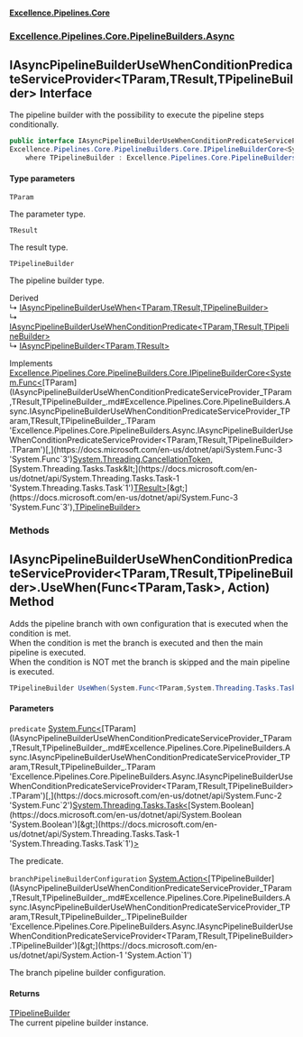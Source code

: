 #### [Excellence.Pipelines.Core](Excellence.Pipelines.md 'Excellence.Pipelines')
### [Excellence.Pipelines.Core.PipelineBuilders.Async](Excellence.Pipelines.md#Excellence.Pipelines.Core.PipelineBuilders.Async 'Excellence.Pipelines.Core.PipelineBuilders.Async')

## IAsyncPipelineBuilderUseWhenConditionPredicateServiceProvider<TParam,TResult,TPipelineBuilder> Interface

The pipeline builder with the possibility to execute the pipeline steps conditionally.

```csharp
public interface IAsyncPipelineBuilderUseWhenConditionPredicateServiceProvider<TParam,TResult,out TPipelineBuilder> :
Excellence.Pipelines.Core.PipelineBuilders.Core.IPipelineBuilderCore<System.Func<TParam, System.Threading.CancellationToken, System.Threading.Tasks.Task<TResult>>, TPipelineBuilder>
    where TPipelineBuilder : Excellence.Pipelines.Core.PipelineBuilders.Async.IAsyncPipelineBuilderUseWhenConditionPredicateServiceProvider<TParam, TResult, TPipelineBuilder>
```
#### Type parameters

<a name='Excellence.Pipelines.Core.PipelineBuilders.Async.IAsyncPipelineBuilderUseWhenConditionPredicateServiceProvider_TParam,TResult,TPipelineBuilder_.TParam'></a>

`TParam`

The parameter type.

<a name='Excellence.Pipelines.Core.PipelineBuilders.Async.IAsyncPipelineBuilderUseWhenConditionPredicateServiceProvider_TParam,TResult,TPipelineBuilder_.TResult'></a>

`TResult`

The result type.

<a name='Excellence.Pipelines.Core.PipelineBuilders.Async.IAsyncPipelineBuilderUseWhenConditionPredicateServiceProvider_TParam,TResult,TPipelineBuilder_.TPipelineBuilder'></a>

`TPipelineBuilder`

The pipeline builder type.

Derived  
&#8627; [IAsyncPipelineBuilderUseWhen&lt;TParam,TResult,TPipelineBuilder&gt;](IAsyncPipelineBuilderUseWhen_TParam,TResult,TPipelineBuilder_.md 'Excellence.Pipelines.Core.PipelineBuilders.Async.IAsyncPipelineBuilderUseWhen<TParam,TResult,TPipelineBuilder>')  
&#8627; [IAsyncPipelineBuilderUseWhenConditionPredicate&lt;TParam,TResult,TPipelineBuilder&gt;](IAsyncPipelineBuilderUseWhenConditionPredicate_TParam,TResult,TPipelineBuilder_.md 'Excellence.Pipelines.Core.PipelineBuilders.Async.IAsyncPipelineBuilderUseWhenConditionPredicate<TParam,TResult,TPipelineBuilder>')  
&#8627; [IAsyncPipelineBuilder&lt;TParam,TResult&gt;](IAsyncPipelineBuilder_TParam,TResult_.md 'Excellence.Pipelines.Core.PipelineBuilders.IAsyncPipelineBuilder<TParam,TResult>')

Implements [Excellence.Pipelines.Core.PipelineBuilders.Core.IPipelineBuilderCore&lt;](IPipelineBuilderCore_TPipelineDelegate,TPipelineBuilder_.md 'Excellence.Pipelines.Core.PipelineBuilders.Core.IPipelineBuilderCore<TPipelineDelegate,TPipelineBuilder>')[System.Func&lt;](https://docs.microsoft.com/en-us/dotnet/api/System.Func-3 'System.Func`3')[TParam](IAsyncPipelineBuilderUseWhenConditionPredicateServiceProvider_TParam,TResult,TPipelineBuilder_.md#Excellence.Pipelines.Core.PipelineBuilders.Async.IAsyncPipelineBuilderUseWhenConditionPredicateServiceProvider_TParam,TResult,TPipelineBuilder_.TParam 'Excellence.Pipelines.Core.PipelineBuilders.Async.IAsyncPipelineBuilderUseWhenConditionPredicateServiceProvider<TParam,TResult,TPipelineBuilder>.TParam')[,](https://docs.microsoft.com/en-us/dotnet/api/System.Func-3 'System.Func`3')[System.Threading.CancellationToken](https://docs.microsoft.com/en-us/dotnet/api/System.Threading.CancellationToken 'System.Threading.CancellationToken')[,](https://docs.microsoft.com/en-us/dotnet/api/System.Func-3 'System.Func`3')[System.Threading.Tasks.Task&lt;](https://docs.microsoft.com/en-us/dotnet/api/System.Threading.Tasks.Task-1 'System.Threading.Tasks.Task`1')[TResult](IAsyncPipelineBuilderUseWhenConditionPredicateServiceProvider_TParam,TResult,TPipelineBuilder_.md#Excellence.Pipelines.Core.PipelineBuilders.Async.IAsyncPipelineBuilderUseWhenConditionPredicateServiceProvider_TParam,TResult,TPipelineBuilder_.TResult 'Excellence.Pipelines.Core.PipelineBuilders.Async.IAsyncPipelineBuilderUseWhenConditionPredicateServiceProvider<TParam,TResult,TPipelineBuilder>.TResult')[&gt;](https://docs.microsoft.com/en-us/dotnet/api/System.Threading.Tasks.Task-1 'System.Threading.Tasks.Task`1')[&gt;](https://docs.microsoft.com/en-us/dotnet/api/System.Func-3 'System.Func`3')[,](IPipelineBuilderCore_TPipelineDelegate,TPipelineBuilder_.md 'Excellence.Pipelines.Core.PipelineBuilders.Core.IPipelineBuilderCore<TPipelineDelegate,TPipelineBuilder>')[TPipelineBuilder](IAsyncPipelineBuilderUseWhenConditionPredicateServiceProvider_TParam,TResult,TPipelineBuilder_.md#Excellence.Pipelines.Core.PipelineBuilders.Async.IAsyncPipelineBuilderUseWhenConditionPredicateServiceProvider_TParam,TResult,TPipelineBuilder_.TPipelineBuilder 'Excellence.Pipelines.Core.PipelineBuilders.Async.IAsyncPipelineBuilderUseWhenConditionPredicateServiceProvider<TParam,TResult,TPipelineBuilder>.TPipelineBuilder')[&gt;](IPipelineBuilderCore_TPipelineDelegate,TPipelineBuilder_.md 'Excellence.Pipelines.Core.PipelineBuilders.Core.IPipelineBuilderCore<TPipelineDelegate,TPipelineBuilder>')
### Methods

<a name='Excellence.Pipelines.Core.PipelineBuilders.Async.IAsyncPipelineBuilderUseWhenConditionPredicateServiceProvider_TParam,TResult,TPipelineBuilder_.UseWhen(System.Func_TParam,System.Threading.Tasks.Task_bool__,System.Action_TPipelineBuilder_)'></a>

## IAsyncPipelineBuilderUseWhenConditionPredicateServiceProvider<TParam,TResult,TPipelineBuilder>.UseWhen(Func<TParam,Task<bool>>, Action<TPipelineBuilder>) Method

Adds the pipeline branch with own configuration that is executed when the condition is met.  
When the condition is met the branch is executed and then the main pipeline is executed.  
When the condition is NOT met the branch is skipped and the main pipeline is executed.

```csharp
TPipelineBuilder UseWhen(System.Func<TParam,System.Threading.Tasks.Task<bool>> predicate, System.Action<TPipelineBuilder> branchPipelineBuilderConfiguration);
```
#### Parameters

<a name='Excellence.Pipelines.Core.PipelineBuilders.Async.IAsyncPipelineBuilderUseWhenConditionPredicateServiceProvider_TParam,TResult,TPipelineBuilder_.UseWhen(System.Func_TParam,System.Threading.Tasks.Task_bool__,System.Action_TPipelineBuilder_).predicate'></a>

`predicate` [System.Func&lt;](https://docs.microsoft.com/en-us/dotnet/api/System.Func-2 'System.Func`2')[TParam](IAsyncPipelineBuilderUseWhenConditionPredicateServiceProvider_TParam,TResult,TPipelineBuilder_.md#Excellence.Pipelines.Core.PipelineBuilders.Async.IAsyncPipelineBuilderUseWhenConditionPredicateServiceProvider_TParam,TResult,TPipelineBuilder_.TParam 'Excellence.Pipelines.Core.PipelineBuilders.Async.IAsyncPipelineBuilderUseWhenConditionPredicateServiceProvider<TParam,TResult,TPipelineBuilder>.TParam')[,](https://docs.microsoft.com/en-us/dotnet/api/System.Func-2 'System.Func`2')[System.Threading.Tasks.Task&lt;](https://docs.microsoft.com/en-us/dotnet/api/System.Threading.Tasks.Task-1 'System.Threading.Tasks.Task`1')[System.Boolean](https://docs.microsoft.com/en-us/dotnet/api/System.Boolean 'System.Boolean')[&gt;](https://docs.microsoft.com/en-us/dotnet/api/System.Threading.Tasks.Task-1 'System.Threading.Tasks.Task`1')[&gt;](https://docs.microsoft.com/en-us/dotnet/api/System.Func-2 'System.Func`2')

The predicate.

<a name='Excellence.Pipelines.Core.PipelineBuilders.Async.IAsyncPipelineBuilderUseWhenConditionPredicateServiceProvider_TParam,TResult,TPipelineBuilder_.UseWhen(System.Func_TParam,System.Threading.Tasks.Task_bool__,System.Action_TPipelineBuilder_).branchPipelineBuilderConfiguration'></a>

`branchPipelineBuilderConfiguration` [System.Action&lt;](https://docs.microsoft.com/en-us/dotnet/api/System.Action-1 'System.Action`1')[TPipelineBuilder](IAsyncPipelineBuilderUseWhenConditionPredicateServiceProvider_TParam,TResult,TPipelineBuilder_.md#Excellence.Pipelines.Core.PipelineBuilders.Async.IAsyncPipelineBuilderUseWhenConditionPredicateServiceProvider_TParam,TResult,TPipelineBuilder_.TPipelineBuilder 'Excellence.Pipelines.Core.PipelineBuilders.Async.IAsyncPipelineBuilderUseWhenConditionPredicateServiceProvider<TParam,TResult,TPipelineBuilder>.TPipelineBuilder')[&gt;](https://docs.microsoft.com/en-us/dotnet/api/System.Action-1 'System.Action`1')

The branch pipeline builder configuration.

#### Returns
[TPipelineBuilder](IAsyncPipelineBuilderUseWhenConditionPredicateServiceProvider_TParam,TResult,TPipelineBuilder_.md#Excellence.Pipelines.Core.PipelineBuilders.Async.IAsyncPipelineBuilderUseWhenConditionPredicateServiceProvider_TParam,TResult,TPipelineBuilder_.TPipelineBuilder 'Excellence.Pipelines.Core.PipelineBuilders.Async.IAsyncPipelineBuilderUseWhenConditionPredicateServiceProvider<TParam,TResult,TPipelineBuilder>.TPipelineBuilder')  
The current pipeline builder instance.